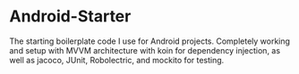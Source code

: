# Android-Starter
The starting boilerplate code I use for Android projects. Completely working and setup with MVVM architecture with koin for dependency injection, as well as jacoco, JUnit, Robolectric, and mockito for testing. 
